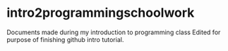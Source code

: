 # intro2programmingschoolwork
Documents made during my introduction to programming class
Edited for purpose of finishing github intro tutorial.
